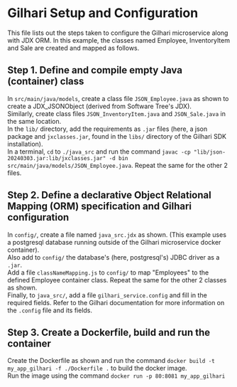 # Gilhari Setup and Configuration
This file lists out the steps taken to configure the Gilhari microservice along with JDX ORM. In this example, the classes named Employee, InventoryItem and Sale are created and mapped as follows.

## Step 1. Define and compile empty Java (container) class
In `src/main/java/models`, create a class file `JSON_Employee.java` as shown to create a JDX_JSONObject (derived from Software Tree's JDX).\
Similarly, create class files `JSON_InventoryItem.java` and `JSON_Sale.java` in the same location.\
In the `lib/` directory, add the requirements as `.jar` files (here, a json package and `jxclasses.jar`, found in the `libs/` directory of the Gilhari SDK installation).\
In a terminal, `cd` to `./java_src` and run the command `javac -cp "lib/json-20240303.jar:lib/jxclasses.jar" -d bin src/main/java/models/JSON_Employee.java`. Repeat the same for the other 2 files.

## Step 2. Define a declarative Object Relational Mapping (ORM) specification and Gilhari configuration
In `config/`, create a file named `java_src.jdx` as shown. (This example uses a postgresql database running outside of the Gilhari microservice docker container).\
Also add to `config/` the database's (here, postgresql's) JDBC driver as a `.jar`.\
Add a file `classNameMapping.js` to `config/` to map "Employees" to the defined Employee container class. Repeat the same for the other 2 classes as shown.\
Finally, to `java_src/`, add a file `gilhari_service.config` and fill in the required fields. Refer to the Gilhari documentation for more information on the `.config` file and its fields.

## Step 3. Create a Dockerfile, build and run the container
Create the Dockerfile as shown and run the command
`docker build -t my_app_gilhari -f ./Dockerfile .` to build the docker image.\
Run the image using the command `docker run -p 80:8081 my_app_gilhari`

